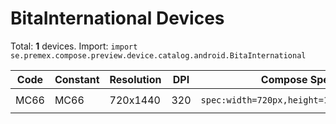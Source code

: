 # BitaInternational Devices

Total: **1** devices. Import: `import se.premex.compose.preview.device.catalog.android.BitaInternational`

| Code | Constant | Resolution | DPI | Compose Spec | Preview Usage |
|------|----------|------------|-----|-------------|---------------|
| MC66 | MC66 | 720x1440 | 320 | `spec:width=720px,height=1440px,dpi=320` | `@Preview(device = BitaInternational.MC66)` |

<!-- Generated automatically. Do not edit manually. -->
